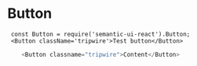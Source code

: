 # Button

     const Button = require('semantic-ui-react').Button;
     <Button className='tripwire'>Test button</Button>

```javascript
    <Button classname="tripwire">Content</Button>